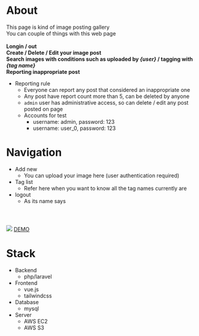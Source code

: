 # About
This page is kind of image posting gallery<br/>
You can couple of things with this web page<br/>
<br/>**Longin / out**
<br/>**Create / Delete / Edit your image post**
<br/>**Search images with conditions such as uploaded by *{user}* / tagging with *{tag name}***
<br/>**Reporting inappropriate post**
- Reporting rule
    - Everyone can report any post that considered an inappropriate one
    - Any post have report count more than 5, can be deleted by anyone
    - `admin` user has administrative access, so can delete / edit any post posted on page
    - Accounts for test
        - username: admin, password: 123
        - username: user_0, password: 123

# Navigation
- Add new
    - You can upload your image here (user authentication required)
- Tag list
    - Refer here when you want to know all the tag names currently are
- logout
    - As its name says

# 
<br/>
<img src="https://raw.githubusercontent.com/Sessho-maru/TulGallery/master/example.gif" />
<a href="http://54.191.244.132/imgs" target="_blank">DEMO</a>

# Stack
- Backend
    - php/laravel
- Frontend
    - vue.js
    - tailwindcss
- Database
    - mysql
- Server
    - AWS EC2
    - AWS S3
